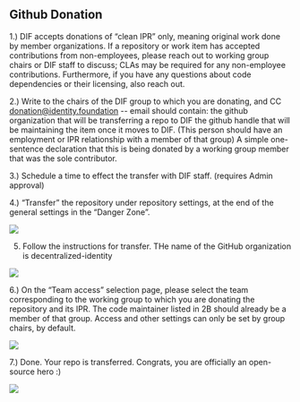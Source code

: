 ## Github Donation

1.) DIF accepts donations of “clean IPR” only, meaning original work done by member organizations. If a repository or work item has accepted contributions from non-employees, please reach out to working group chairs or DIF staff to discuss; CLAs may be required for any non-employee contributions. Furthermore, if you have any questions about code dependencies or their licensing, also reach out.

2.) Write to the chairs of the DIF group to which you are donating, and CC donation@identity.foundation -- email should contain:
the github organization that will be transferring a repo to DIF
the github handle that will be maintaining the item once it moves to DIF. (This person should have an employment or IPR relationship with a member of that group)
A simple one-sentence declaration that this is being donated by a working group member that was the sole contributor. 

3.) Schedule a time to effect the transfer with DIF staff. (requires Admin approval) 

4.) “Transfer” the repository under repository settings, at the end of the general settings in the “Danger Zone”. 

![](https://i.imgur.com/AHSXz67.png)

5. Follow the instructions for transfer. THe name of the GitHub organization is decentralized-identity

![](https://i.imgur.com/DEJl2tF.png)

6.) On the “Team access” selection page, please select the team corresponding to the working group to which you are donating the repository and its IPR. The code maintainer listed in 2B should already be a member of that group. Access and other settings can only be set by group chairs, by default.

![](https://i.imgur.com/gkswV3A.png)

7.) Done. Your repo is transferred. Congrats, you are officially an open-source hero :) 

![](https://i.imgur.com/QJyUaHx.png)

